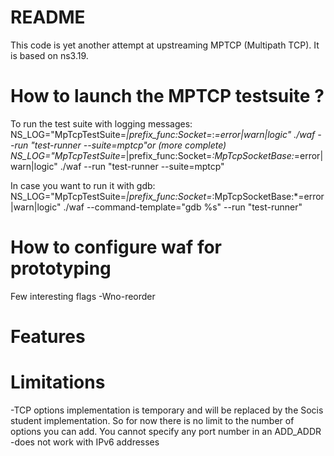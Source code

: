 README
======

This code is yet another attempt at upstreaming MPTCP (Multipath TCP). It is based on ns3.19.


How to launch the MPTCP testsuite ?
======
To run the test suite with logging messages:
NS_LOG="MpTcpTestSuite=*|prefix_func:Socket=*:*=error|warn|logic" ./waf --run "test-runner --suite=mptcp"or (more complete)
NS_LOG="MpTcpTestSuite=*|prefix_func:Socket=*:MpTcpSocketBase:*=error|warn|logic" ./waf --run "test-runner --suite=mptcp"

In case you want to run it with gdb:
NS_LOG="MpTcpTestSuite=*|prefix_func:Socket=*:MpTcpSocketBase:*=error|warn|logic" ./waf --command-template="gdb %s" --run "test-runner"

How to configure waf for prototyping
======
Few interesting flags
-Wno-reorder


Features
======

Limitations
======
-TCP options implementation is temporary and will be replaced by the Socis student implementation. So for now there is no limit to the number of options you can add. You cannot specify any port number in an ADD_ADDR
-does not work with IPv6 addresses
